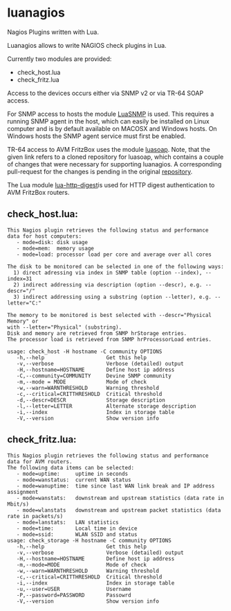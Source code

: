 # luanagios
Nagios Plugins written with Lua.

Luanagios allows to write NAGIOS check plugins in Lua.

Currently two modules are provided: 
* check_host.lua
* check_fritz.lua

Access to the devices occurs either via SNMP v2 or via TR-64 SOAP access.

For SNMP access to hosts the module [LuaSNMP](https://github.com/hleuwer/luasnmp "LuaSNMP repository") is used. This requires a running SNMP agent 
in the host, which can easily be installed on Linux computer and is by default available
on MACOSX and Windows hosts. On Windows hosts the SNMP agent service must first be enabled.

TR-64 access to AVM FritzBox uses the module [luasoap](https://github.com/hleuwer/luasoap "luasoap repository").
Note, that the given link refers to a cloned repository for luasoap, which contains a couple of changes that were necessary for supporting luanagios.
A corresponding pull-request for the changes is pending in the original [repository](https://github.com/tomasguisasola/luasoap "Orignal luasoap repository").

The Lua module [lua-http-digest](https://github.com/catwell/lua-http-digest "lua-http-digest repository")is used for HTTP digest authentication to AVM FritzBox routers.


## check_host.lua:
```
This Nagios plugin retrieves the following status and performance
data for host computers:
   - mode=disk: disk usage
   - mode=mem:  memory usage
   - mode=load: processor load per core and average over all cores

The disk to be monitored can be selected in one of the following ways:
  1) direct adressing via index in SNMP table (option --index), --index=31
  2) indirect addressing via description (option --descr), e.g. --descr="/"
  3) indirect addressing using a substring (option --letter), e.g. --letter="C:"

The memory to be monitored is best selected with --descr="Physical Memory" or
with --letter="Physical" (substring).
Disk and memory are retrieved from SNMP hrStorage entries.
The processor load is retrieved from SNMP hrProcessorLoad entries.

usage: check_host -H hostname -C community OPTIONS
   -h,--help                    Get this help
   -v,--verbose                 Verbose (detailed) output
   -H,--hostname=HOSTNAME       Define host ip address
   -C,--community=COMMUNITY     Devine SNMP community
   -m,--mode = MODE             Mode of check
   -w,--warn=WARNTHRESHOLD      Warning threshold
   -c,--critical=CRITTHRESHOLD  Critical threshold
   -d,--descr=DESCR             Storage description
   -l,--letter=LETTER           Alternate storage description
   -i,--index                   Index in storage table
   -V,--version                 Show version info
```
## check_fritz.lua:
```
This Nagios plugin retrieves the following status and performance
data for AVM routers.
The following data items can be selected:
   - mode=uptime:     uptime in seconds
   - mode=wanstatus:  current WAN status
   - mode=wanuptime:  time since last WAN link break and IP address assignment
   - mode=wanstats:   downstream and upstream statistics (data rate in Mbit/s)
   - mode=wlanstats   downstream and upstream packet statistics (data rate in packets/s)
   - mode=lanstats:   LAN statistics
   - mode=time:       Local time in device
   - mode=ssid:       WLAN SSID and status
usage: check_storage -H hostname -C community OPTIONS
   -h,--help                    Get this help
   -v,--verbose                 Verbose (detailed) output
   -H,--hostname=HOSTNAME       Define host ip address
   -m,--mode=MODE               Mode of check
   -w,--warn=WARNTHRESHOLD      Warning threshold
   -c,--critical=CRITTHRESHOLD  Critical threshold
   -i,--index                   Index in storage table
   -u,--user=USER               Username
   -P,--password=PASSWORD       Passowrd
   -V,--version                 Show version info
```
